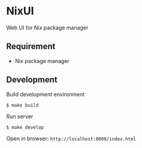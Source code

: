 NixUI
=====

Web UI for Nix package manager

Requirement
-----------

- Nix package manager


Development
-----------

Build development environment

```
$ make build
```

Run server

```
$ make develop
```

Open in browser: `http://localhost:8000/index.html`
